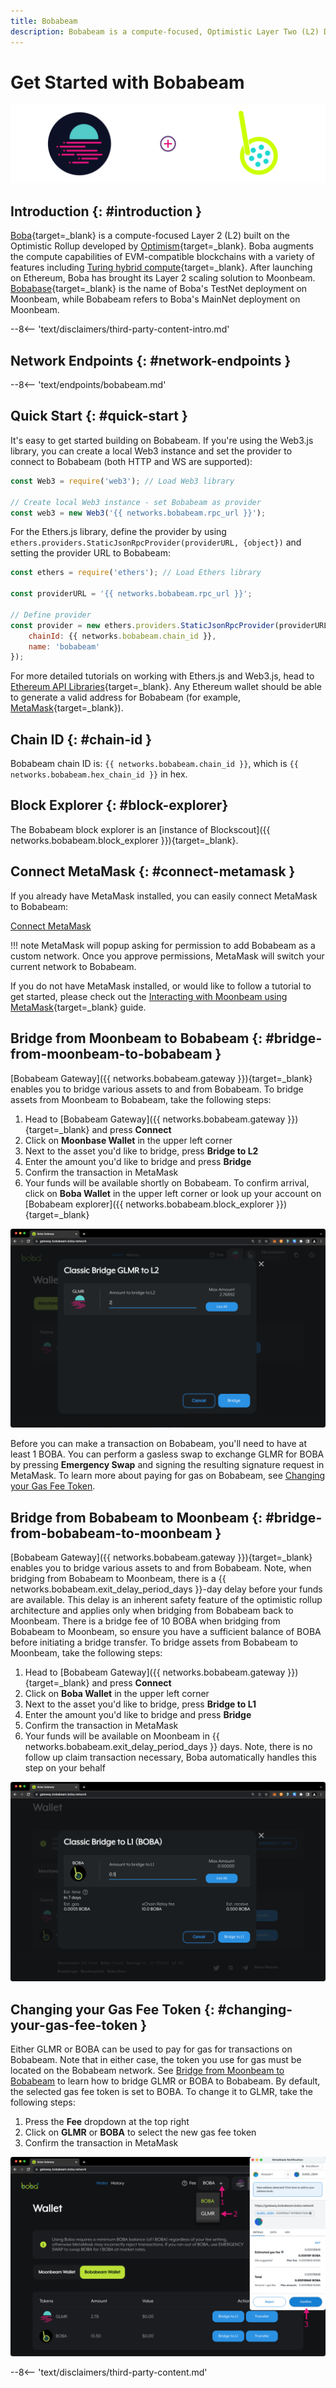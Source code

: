 ```yaml
---
title: Bobabeam
description: Bobabeam is a compute-focused, Optimistic Layer Two (L2) Deployment on Moonbeam. Follow this tutorial to connect to Bobabeam.
---
```


# Get Started with Bobabeam

![Bobabeam Banner](/images/builders/get-started/networks/bobabeam/bobabeam-banner.png)

## Introduction {: #introduction }

[Boba](https://boba.network/){target=_blank} is a compute-focused Layer 2 (L2) built on the Optimistic Rollup developed by [Optimism](https://www.optimism.io/){target=_blank}. Boba augments the compute capabilities of EVM-compatible blockchains with a variety of features including [Turing hybrid compute](https://docs.boba.network/turing/turing){target=_blank}. After launching on Ethereum, Boba has brought its Layer 2 scaling solution to Moonbeam. [Bobabase](/builders/get-started/networks/layer2/bobabase){target=_blank} is the name of Boba's TestNet deployment on Moonbeam, while Bobabeam refers to Boba's MainNet deployment on Moonbeam.

--8<-- 'text/disclaimers/third-party-content-intro.md'

## Network Endpoints {: #network-endpoints }

--8<-- 'text/endpoints/bobabeam.md'

## Quick Start {: #quick-start } 

It's easy to get started building on Bobabeam. If you're using the Web3.js library, you can create a local Web3 instance and set the provider to connect to Bobabeam (both HTTP and WS are supported):

```js
const Web3 = require('web3'); // Load Web3 library

// Create local Web3 instance - set Bobabeam as provider
const web3 = new Web3('{{ networks.bobabeam.rpc_url }}');
```

For the Ethers.js library, define the provider by using `ethers.providers.StaticJsonRpcProvider(providerURL, {object})` and setting the provider URL to Bobabeam:

```js
const ethers = require('ethers'); // Load Ethers library

const providerURL = '{{ networks.bobabeam.rpc_url }}';

// Define provider
const provider = new ethers.providers.StaticJsonRpcProvider(providerURL, {
    chainId: {{ networks.bobabeam.chain_id }},
    name: 'bobabeam'
});
```

For more detailed tutorials on working with Ethers.js and Web3.js, head to [Ethereum API Libraries](/builders/build/eth-api/libraries/){target=_blank}. Any Ethereum wallet should be able to generate a valid address for Bobabeam (for example, [MetaMask](https://metamask.io/){target=_blank}).

## Chain ID {: #chain-id } 

Bobabeam chain ID is: `{{ networks.bobabeam.chain_id }}`, which is `{{ networks.bobabeam.hex_chain_id }}` in hex.

## Block Explorer {: #block-explorer}

The Bobabeam block explorer is an [instance of Blockscout]({{ networks.bobabeam.block_explorer }}){target=_blank}.

## Connect MetaMask {: #connect-metamask }

If you already have MetaMask installed, you can easily connect MetaMask to Bobabeam:

<div class="button-wrapper">
    <a href="#" class="md-button connectMetaMask" value="bobabeam">Connect MetaMask</a>
</div>

!!! note
    MetaMask will popup asking for permission to add Bobabeam as a custom network. Once you approve permissions, MetaMask will switch your current network to Bobabeam.

If you do not have MetaMask installed, or would like to follow a tutorial to get started, please check out the [Interacting with Moonbeam using MetaMask](/tokens/connect/metamask/){target=_blank} guide.

## Bridge from Moonbeam to Bobabeam {: #bridge-from-moonbeam-to-bobabeam }

[Bobabeam Gateway]({{ networks.bobabeam.gateway }}){target=_blank} enables you to bridge various assets to and from Bobabeam. To bridge assets from Moonbeam to Bobabeam, take the following steps:

1. Head to [Bobabeam Gateway]({{ networks.bobabeam.gateway }}){target=_blank} and press **Connect**
2. Click on **Moonbase Wallet** in the upper left corner 
3. Next to the asset you'd like to bridge, press **Bridge to L2**
4. Enter the amount you'd like to bridge and press **Bridge**
5. Confirm the transaction in MetaMask
6. Your funds will be available shortly on Bobabeam. To confirm arrival, click on **Boba Wallet** in the upper left corner or look up your account on [Bobabeam explorer]({{ networks.bobabeam.block_explorer }}){target=_blank}

![Bridge to Bobabeam](/images/builders/get-started/networks/bobabeam/bobabeam-1.png)

Before you can make a transaction on Bobabeam, you'll need to have at least 1 BOBA. You can perform a gasless swap to exchange GLMR for BOBA by pressing **Emergency Swap** and signing the resulting signature request in MetaMask. To learn more about paying for gas on Bobabeam, see [Changing your Gas Fee Token](#changing-your-gas-fee-token).

## Bridge from Bobabeam to Moonbeam {: #bridge-from-bobabeam-to-moonbeam }

[Bobabeam Gateway]({{ networks.bobabeam.gateway }}){target=_blank} enables you to bridge various assets to and from Bobabeam. Note, when bridging from Bobabeam to Moonbeam, there is a {{ networks.bobabeam.exit_delay_period_days }}-day delay before your funds are available. This delay is an inherent safety feature of the optimistic rollup architecture and applies only when bridging from Bobabeam back to Moonbeam. There is a bridge fee of 10 BOBA when bridging from Bobabeam to Moonbeam, so ensure you have a sufficient balance of BOBA before initiating a bridge transfer. To bridge assets from Bobabeam to Moonbeam, take the following steps:

1. Head to [Bobabeam Gateway]({{ networks.bobabeam.gateway }}){target=_blank} and press **Connect**
2. Click on **Boba Wallet** in the upper left corner
3. Next to the asset you'd like to bridge, press **Bridge to L1** 
4. Enter the amount you'd like to bridge and press **Bridge**
5. Confirm the transaction in MetaMask
6. Your funds will be available on Moonbeam in {{ networks.bobabeam.exit_delay_period_days }} days. Note, there is no follow up claim transaction necessary, Boba automatically handles this step on your behalf

![Bridge to Moonbeam](/images/builders/get-started/networks/bobabeam/bobabeam-2.png)

## Changing your Gas Fee Token {: #changing-your-gas-fee-token }

Either GLMR or BOBA can be used to pay for gas for transactions on Bobabeam. Note that in either case, the token you use for gas must be located on the Bobabeam network. See [Bridge from Moonbeam to Bobabeam](#bridge-from-moonbeam-to-bobabeam) to learn how to bridge GLMR or BOBA to Bobabeam. By default, the selected gas fee token is set to BOBA. To change it to GLMR, take the following steps:

1. Press the **Fee** dropdown at the top right
2. Click on **GLMR** or **BOBA** to select the new gas fee token 
3. Confirm the transaction in MetaMask

![Change gas fee token](/images/builders/get-started/networks/bobabeam/bobabeam-3.png)

--8<-- 'text/disclaimers/third-party-content.md'